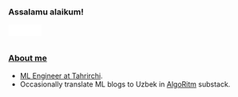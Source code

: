 ### Assalamu alaikum! 

<a href="https://murodbek.substack.com" target="_blank"><img align="left" alt="murodbek.substack.com" width="22px" src="https://github.com/Aakarsh-B/trying-repos/blob/master/www.svg" /></a>
<a href="https://linkedin.com/in/abrorshopulatov" target="_blank"><img align="left" alt="Abror Shopulatov | LinkedIn" width="22px" src="https://github.com/Aakarsh-B/trying-repos/blob/master/linkedin.svg" />
<a href="https://twitter.com/murodbeck" target="_blank"><img align="left" alt="Abror Shopulatov | Twitter" width="22px" src="https://github.com/Aakarsh-B/trying-repos/blob/master/twitter.svg" />

<br />
<br />

### About me

-  ML Engineer at [Tahrirchi](https://tahrirchi.uz/).
-  Occasionally translate ML blogs to Uzbek in [AlgoRitm](https://murodbek.substack.com/) substack.

<br />
